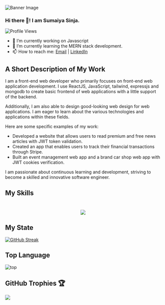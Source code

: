 ![Banner Image](https://i.ibb.co/9HqRLq1/20231119-043304-0000.png)

### Hi there 👋! I am Sumaiya Sinja.
<p align="left"> <img src="https://komarev.com/ghpvc/?username=sumaiyasinja&label=Profile%20views&color=0e75b6&style=flat" alt="Profile Views" /> </p>


<!--

- 🔭 I’m currently working on ...
- 🌱 I’m currently learning ...
- 👯 I’m looking to collaborate on ...
- 🤔 I’m looking for help with ...
- 💬 Ask me about ...
- 📫 How to reach me: ...
- 😄 Pronouns: ...
- ⚡ Fun fact: ...
-->
- 🔭 I’m currently working on Javascript
- 🌱 I’m currently learning the MERN stack development.
- 📫 How to reach me: [Email](mailto:sumaiyasinja@gmail.com) | [LinkedIn](https://www.linkedin.com/in/sumaiyasinja/) 

##  A Short Description of My Work <br>

I am a front-end web developer who primarily focuses on front-end web application development. I use ReactJS, JavaScript, tailwind, expressjs and mongodb to create basic frontend of web applications with a little support of the backend. 

Additionally, I am also able to design good-looking web design for web applications. I am eager to learn about the various technologies and applications within these fields.

Here are some specific examples of my work:

* Developed a website that allows users to read premium and free news articles with JWT token validation.
* Created an app that enables users to track their financial transactions through Stripe.
* Built an event management web app and a brand car shop web app with JWT cookies verification.

I am passionate about continuous learning and development, striving to become a skilled and innovative software engineer.  <br>

## My Skills <br> <br>
<p align="center">
  <a href="https://skillicons.dev">
    <img src="https://skillicons.dev/icons?i=html,css,tailwind,react,express,mongodb,javascript,github,bootstrap" />
  </a>
</p>

## My State <br>

[![GitHub Streak](https://github-readme-streak-stats.herokuapp.com?user=sumaiyasinja&theme=iceberg)](https://git.io/streak-stats)

## Top Language  <br>
![top](https://api.githubtrends.io/user/svg/sumaiyasinja/langs?time_range=one_year&theme=dark)

##  GitHub Trophies 🏆
![](https://github-profile-trophy.vercel.app/?username=sumaiyasinja&theme=radical&no-frame=false&no-bg=true&margin-w=4)








